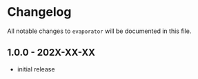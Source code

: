 # Changelog

All notable changes to `evaporator` will be documented in this file.

## 1.0.0 - 202X-XX-XX

- initial release
